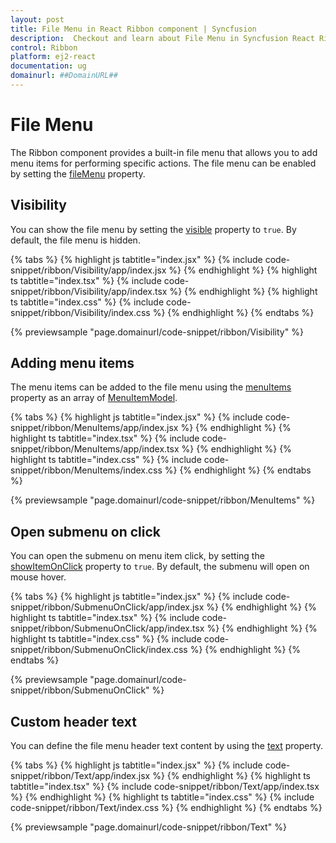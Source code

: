 ```yaml
---
layout: post
title: File Menu in React Ribbon component | Syncfusion
description:  Checkout and learn about File Menu in Syncfusion React Ribbon component of Syncfusion Essential JS 2 and more.
control: Ribbon
platform: ej2-react
documentation: ug
domainurl: ##DomainURL##
---
```


# File Menu

The Ribbon component provides a built-in file menu that allows you to add menu items for performing specific actions. The file menu can be enabled by setting the [fileMenu](https://ej2.syncfusion.com/react/documentation/api/ribbon/ribbonFileMenu/) property.

## Visibility

You can show the file menu by setting the [visible](https://ej2.syncfusion.com/react/documentation/api/ribbon/fileMenuSettingsModel/#visible) property to `true`. By default, the file menu is hidden.

{% tabs %}
{% highlight js tabtitle="index.jsx" %}
{% include code-snippet/ribbon/Visibility/app/index.jsx %}
{% endhighlight %}
{% highlight ts tabtitle="index.tsx" %}
{% include code-snippet/ribbon/Visibility/app/index.tsx %}
{% endhighlight %}
{% highlight ts tabtitle="index.css" %}
{% include code-snippet/ribbon/Visibility/index.css %}
{% endhighlight %}
{% endtabs %}

{% previewsample "page.domainurl/code-snippet/ribbon/Visibility" %}

## Adding menu items

The menu items can be added to the file menu using the [menuItems](https://ej2.syncfusion.com/documentation/api/ribbon/fileMenuSettingsModel/#menuitems) property as an array of [MenuItemModel](https://ej2.syncfusion.com/react/documentation/api/menu/menuItemModel/).

{% tabs %}
{% highlight js tabtitle="index.jsx" %}
{% include code-snippet/ribbon/MenuItems/app/index.jsx %}
{% endhighlight %}
{% highlight ts tabtitle="index.tsx" %}
{% include code-snippet/ribbon/MenuItems/app/index.tsx %}
{% endhighlight %}
{% highlight ts tabtitle="index.css" %}
{% include code-snippet/ribbon/MenuItems/index.css %}
{% endhighlight %}
{% endtabs %}

{% previewsample "page.domainurl/code-snippet/ribbon/MenuItems" %}

## Open submenu on click

You can open the submenu on menu item click, by setting the [showItemOnClick](https://ej2.syncfusion.com/react/documentation/api/ribbon/fileMenuSettingsModel/#showitemonclick) property to `true`. By default, the submenu will open on mouse hover.

{% tabs %}
{% highlight js tabtitle="index.jsx" %}
{% include code-snippet/ribbon/SubmenuOnClick/app/index.jsx %}
{% endhighlight %}
{% highlight ts tabtitle="index.tsx" %}
{% include code-snippet/ribbon/SubmenuOnClick/app/index.tsx %}
{% endhighlight %}
{% highlight ts tabtitle="index.css" %}
{% include code-snippet/ribbon/SubmenuOnClick/index.css %}
{% endhighlight %}
{% endtabs %}

{% previewsample "page.domainurl/code-snippet/ribbon/SubmenuOnClick" %}

## Custom header text

You can define the file menu header text content by using the [text](https://ej2.syncfusion.com/react/documentation/api/ribbon/fileMenuSettingsModel/#text) property.

{% tabs %}
{% highlight js tabtitle="index.jsx" %}
{% include code-snippet/ribbon/Text/app/index.jsx %}
{% endhighlight %}
{% highlight ts tabtitle="index.tsx" %}
{% include code-snippet/ribbon/Text/app/index.tsx %}
{% endhighlight %}
{% highlight ts tabtitle="index.css" %}
{% include code-snippet/ribbon/Text/index.css %}
{% endhighlight %}
{% endtabs %}

{% previewsample "page.domainurl/code-snippet/ribbon/Text" %}